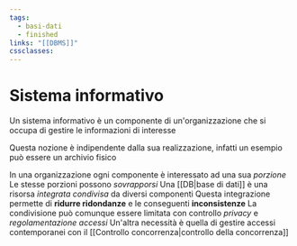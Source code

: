 ```yaml
---
tags:
  - basi-dati
  - finished
links: "[[DBMS]]"
cssclasses:
---
```

# Sistema informativo
Un sistema informativo è un componente di un'organizzazione che si occupa di gestire le informazioni di interesse

Questa nozione è indipendente dalla sua realizzazione, infatti un esempio può essere un archivio fisico

In una organizzazione ogni componente è interessato ad una sua *porzione*
Le stesse porzioni possono *sovrapporsi*
Una [[DB|base di dati]] è una risorsa *integrata condivisa* da diversi componenti
Questa integrazione permette di **ridurre ridondanze** e le conseguenti **inconsistenze**
La condivisione può comunque essere limitata con controllo *privacy* e *regolamentazione accessi*
Un'altra necessità è quella di gestire accessi contemporanei con il [[Controllo concorrenza|controllo della concorrenza]]

